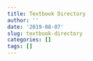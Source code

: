 ```yaml
---
title: Textbook Directory
author: ''
date: '2019-08-07'
slug: textbook-directory
categories: []
tags: []
---
```

